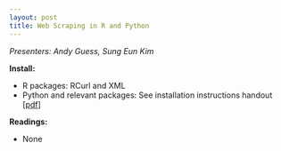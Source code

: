 ```yaml
---
layout: post
title: Web Scraping in R and Python
---
```


*Presenters: Andy Guess, Sung Eun Kim*

**Install:**

- R packages: RCurl and XML
- Python and relevant packages: See installation instructions handout [[pdf](https://www.dropbox.com/s/fk1mjro0z1agf71/Scraping%20-%20Installation%20Instructions.pdf)]

**Readings:**

- None